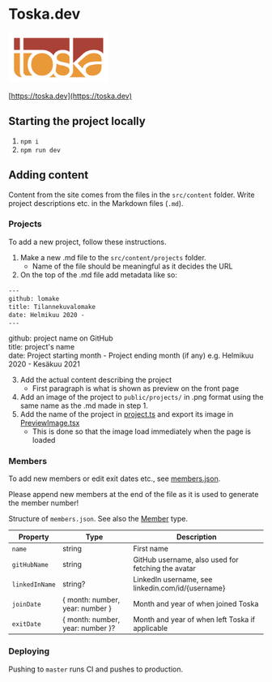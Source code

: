# Toska.dev

<img height=100 src="public/assets/toska-logo.svg" />

[https://toska.dev](https://toska.dev)

## Starting the project locally

1. `npm i`
2. `npm run dev`

## Adding content

Content from the site comes from the files in the `src/content` folder. Write project descriptions etc. in the Markdown files (`.md`).

### Projects

To add a new project, follow these instructions.

1. Make a new .md file to the `src/content/projects` folder.
   - Name of the file should be meaningful as it decides the URL
2. On the top of the .md file add metadata like so:

```
---
github: lomake
title: Tilannekuvalomake
date: Helmikuu 2020 -
---
```

github: project name on GitHub  
title: project's name  
date: Project starting month - Project ending month (if any) e.g. Helmikuu 2020 - Kesäkuu 2021

3. Add the actual content describing the project
   - First paragraph is what is shown as preview on the front page
4. Add an image of the project to `public/projects/` in .png format using the same name as the .md made in step 1.
5. Add the name of the project in [project.ts](./src/types/project.ts) and export its image in [PreviewImage.tsx](./src/components/Projects/ProjectCard/PreviewImage.tsx)
   - This is done so that the image load immediately when the page is loaded

### Members

To add new members or edit exit dates etc., see [members.json](./src/content/members.json).

Please append new members at the end of the file as it is used to generate the member number!

Structure of `members.json`. See also the [Member](./src/types/member.ts) type.

| Property       | Type                             | Description                                        |
| -------------- | -------------------------------- | -------------------------------------------------- |
| `name`         | string                           | First name                                         |
| `gitHubName`   | string                           | GitHub username, also used for fetching the avatar |
| `linkedInName` | string?                          | LinkedIn username, see linkedin.com/id/{username}  |
| `joinDate`     | { month: number, year: number }  | Month and year of when joined Toska                |
| `exitDate`     | { month: number, year: number }? | Month and year of when left Toska if applicable    |

### Deploying

Pushing to `master` runs CI and pushes to production.
